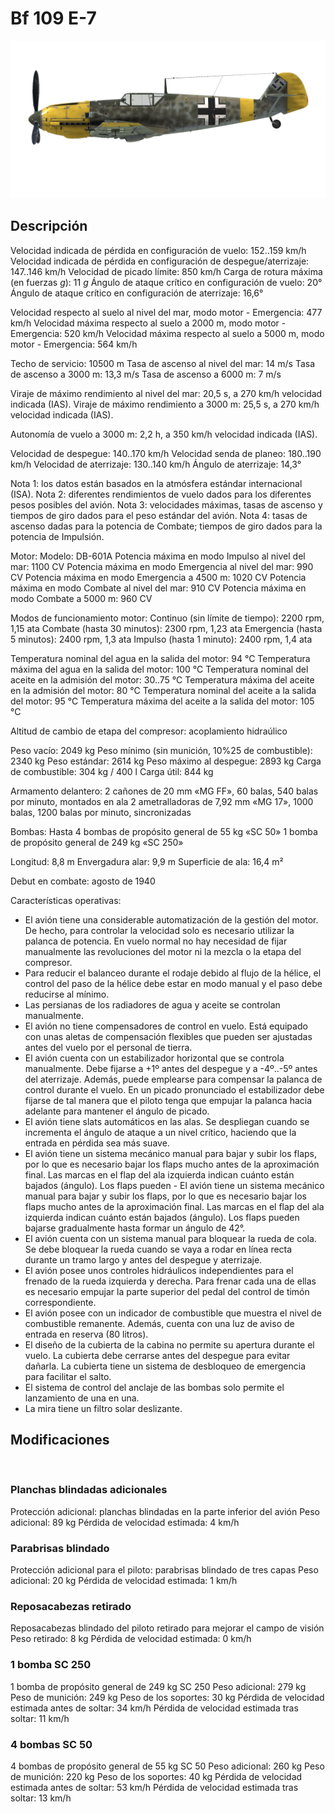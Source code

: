 ﻿# Bf 109 E-7

![bf109e7](../images/bf109e7.png)

## Descripción

Velocidad indicada de pérdida en configuración de vuelo: 152..159 km/h
Velocidad indicada de pérdida en configuración de despegue/aterrizaje: 147..146 km/h
Velocidad de picado límite: 850 km/h
Carga de rotura máxima (en fuerzas <i>g</i>): 11 <i>g</i>
Ángulo de ataque crítico en configuración de vuelo: 20°
Ángulo de ataque crítico en configuración de aterrizaje: 16,6°

Velocidad respecto al suelo al nivel del mar, modo motor - Emergencia: 477 km/h
Velocidad máxima respecto al suelo a 2000 m, modo motor - Emergencia: 520 km/h
Velocidad máxima respecto al suelo a 5000 m, modo motor - Emergencia: 564 km/h

Techo de servicio: 10500 m
Tasa de ascenso al nivel del mar: 14 m/s
Tasa de ascenso a 3000 m: 13,3 m/s
Tasa de ascenso a 6000 m: 7 m/s

Viraje de máximo rendimiento al nivel del mar: 20,5 s, a 270 km/h velocidad indicada (IAS).
Viraje de máximo rendimiento a 3000 m: 25,5 s, a 270 km/h velocidad indicada (IAS).

Autonomía de vuelo a 3000 m: 2,2 h, a 350 km/h velocidad indicada (IAS).

Velocidad de despegue: 140..170 km/h
Velocidad senda de planeo: 180..190 km/h
Velocidad de aterrizaje: 130..140 km/h
Ángulo de aterrizaje: 14,3°

Nota 1: los datos están basados en la atmósfera estándar internacional (ISA).
Nota 2: diferentes rendimientos de vuelo dados para los diferentes pesos posibles del avión.
Nota 3: velocidades máximas, tasas de ascenso y tiempos de giro dados para el peso estándar del avión.
Nota 4: tasas de ascenso dadas para la potencia de Combate; tiempos de giro dados para la potencia de Impulsión.

Motor:
Modelo: DB-601A
Potencia máxima en modo Impulso al nivel del mar: 1100 CV
Potencia máxima en modo Emergencia al nivel del mar: 990 CV
Potencia máxima en modo Emergencia a 4500 m: 1020 CV
Potencia máxima en modo Combate al nivel del mar: 910 CV
Potencia máxima en modo Combate a 5000 m: 960 CV

Modos de funcionamiento motor:
Continuo (sin límite de tiempo): 2200 rpm, 1,15 ata
Combate (hasta 30 minutos): 2300 rpm, 1,23 ata
Emergencia (hasta 5 minutos): 2400 rpm, 1,3 ata
Impulso (hasta 1 minuto): 2400 rpm, 1,4 ata

Temperatura nominal del agua en la salida del motor: 94 °C
Temperatura máxima del agua en la salida del motor: 100 °C
Temperatura nominal del aceite en la admisión del motor: 30..75 °C
Temperatura máxima del aceite en la admisión del motor: 80 °C
Temperatura nominal del aceite a la salida del motor: 95 °C
Temperatura máxima del aceite a la salida del motor: 105 °C

Altitud de cambio de etapa del compresor: acoplamiento hidraúlico

Peso vacío: 2049 kg
Peso mínimo (sin munición, 10%25 de combustible): 2340 kg
Peso estándar: 2614 kg
Peso máximo al despegue: 2893 kg
Carga de combustible: 304 kg / 400 l
Carga útil: 844 kg

Armamento delantero:
2 cañones de 20 mm «MG FF», 60 balas, 540 balas por minuto, montados en ala
2 ametralladoras de 7,92 mm «MG 17», 1000 balas, 1200 balas por minuto, sincronizadas

Bombas:
Hasta 4 bombas de propósito general de 55 kg «SC 50»
1 bomba de propósito general de 249 kg «SC 250»

Longitud: 8,8 m
Envergadura alar: 9,9 m
Superficie de ala: 16,4 m²

Debut en combate: agosto de 1940

Características operativas:
- El avión tiene una considerable automatización de la gestión del motor. De hecho, para controlar la velocidad solo es necesario utilizar la palanca de potencia. En vuelo normal no hay necesidad de fijar manualmente las revoluciones del motor ni la mezcla o la etapa del compresor.
- Para reducir el balanceo durante el rodaje debido al flujo de la hélice, el control del paso de la hélice debe estar en modo manual y el paso debe reducirse al mínimo.
- Las persianas de los radiadores de agua y aceite se controlan manualmente.
- El avión no tiene compensadores de control en vuelo. Está equipado con unas aletas de compensación flexibles que pueden ser ajustadas antes del vuelo por el personal de tierra.
- El avión cuenta con un estabilizador horizontal que se controla manualmente. Debe fijarse a +1º antes del despegue y a -4º..-5º antes del aterrizaje. Además, puede emplearse para compensar la palanca de control durante el vuelo. En un picado pronunciado el estabilizador debe fijarse de tal manera que el piloto tenga que empujar la palanca hacia adelante para mantener el ángulo de picado.
- El avión tiene slats automáticos en las alas. Se despliegan cuando se incrementa el ángulo de ataque a un nivel crítico, haciendo que la entrada en pérdida sea más suave.
- El avión tiene un sistema mecánico manual para bajar y subir los flaps, por lo que es necesario bajar los flaps mucho antes de la aproximación final. Las marcas en el flap del ala izquierda indican cuánto están bajados (ángulo). Los flaps pueden - El avión tiene un sistema mecánico manual para bajar y subir los flaps, por lo que es necesario bajar los flaps mucho antes de la aproximación final. Las marcas en el flap del ala izquierda indican cuánto están bajados (ángulo). Los flaps pueden bajarse gradualmente hasta formar un ángulo de 42°.
- El avión cuenta con un sistema manual para bloquear la rueda de cola. Se debe bloquear la rueda cuando se vaya a rodar en línea recta durante un tramo largo y antes del despegue y aterrizaje.
- El avión posee unos controles hidráulicos independientes para el frenado de la rueda izquierda y derecha. Para frenar cada una de ellas es necesario empujar la parte superior del pedal del control de timón correspondiente.
- El avión posee con un indicador de combustible que muestra el nivel de combustible remanente. Además, cuenta con una luz de aviso de entrada en reserva (80 litros).
- El diseño de la cubierta de la cabina no permite su apertura durante el vuelo. La cubierta debe cerrarse antes del despegue para evitar dañarla. La cubierta tiene un sistema de desbloqueo de emergencia para facilitar el salto.
- El sistema de control del anclaje de las bombas solo permite el lanzamiento de una en una.
- La mira tiene un filtro solar deslizante.

## Modificaciones
﻿


### Planchas blindadas adicionales

Protección adicional: planchas blindadas en la parte inferior del avión
Peso adicional: 89 kg
Pérdida de velocidad estimada: 4 km/h﻿


### Parabrisas blindado

Protección adicional para el piloto: parabrisas blindado de tres capas
Peso adicional: 20 kg
Pérdida de velocidad estimada: 1 km/h﻿


### Reposacabezas retirado

Reposacabezas blindado del piloto retirado para mejorar el campo de visión
Peso retirado: 8 kg
Pérdida de velocidad estimada: 0 km/h﻿


### 1 bomba SC 250

1 bomba de propósito general de 249 kg SC 250
Peso adicional: 279 kg
Peso de munición: 249 kg
Peso de los soportes: 30 kg
Pérdida de velocidad estimada antes de soltar: 34 km/h
Pérdida de velocidad estimada tras soltar: 11 km/h﻿


### 4 bombas SC 50

4 bombas de propósito general de 55 kg SC 50
Peso adicional: 260 kg
Peso de munición: 220 kg
Peso de los soportes: 40 kg
Pérdida de velocidad estimada antes de soltar: 53 km/h
Pérdida de velocidad estimada tras soltar: 13 km/h